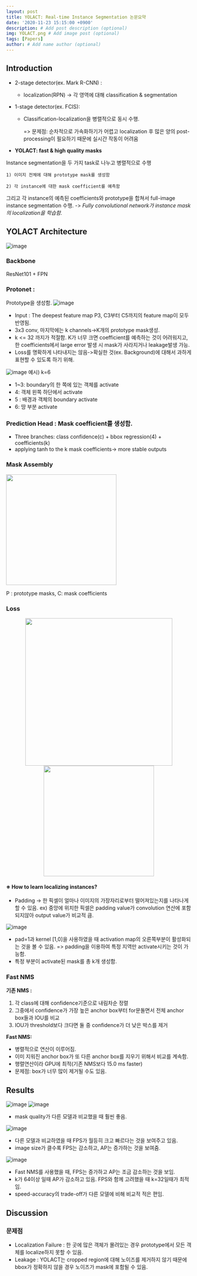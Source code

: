 ```yaml
---
layout: post
title: YOLACT: Real-time Instance Segmentation 논문요약
date: '2020-11-23 15:15:00 +0900'
description: # Add post description (optional)
img: YOLACT.png # Add image post (optional)
tags: [Papers]
author: # Add name author (optional)
---
```


## Introduction

- 2-stage detector(ex. Mark R-CNN) :

  - localization(RPN) -> 각 영역에 대해 classification & segmentation

- 1-stage detector(ex. FCIS):

  - Classification-localization을 병렬적으로 동시 수행.

     => 문제점: 순차적으로 가속화하기가 어렵고 localization 후 많은 양의 post-processing이 필요하기 때문에 실시간 작동이 어려움

- **YOLACT: fast & high quality masks**

Instance segmentation을 두 가지 task로 나누고 병렬적으로 수행

    1) 이미지 전체에 대해 prototype mask를 생성함

    2) 각 instance에 대한 mask coefficient를 예측함

그리고 각 instance의 예측된 coefficients와 prototype을 합쳐서 full-image instance segmentation 수행.
-> _Fully convolutional network가 instance mask의 localization을 학습함._


## YOLACT Architecture
![image](https://user-images.githubusercontent.com/17904547/99934283-ea120980-2da0-11eb-9a9a-ca86b424509e.png)

### Backbone
ResNet101 + FPN


### Protonet :
Prototype을 생성함.
![image](https://user-images.githubusercontent.com/17904547/99934154-8a1b6300-2da0-11eb-86d1-23225888fc60.png)

  - Input : The deepest feature map P3, C3부터 C5까지의 feature map이 모두 반영됨.
  - 3x3 conv, 마지막에는 k channels->K개의 prototype mask생성.
  - k <= 32 까지가 적절함. K가 너무 크면 coefficient를 예측하는 것이 어려워지고, 한 coefficients에서 large error 발생 시 mask가 사라지거나 leakage발생 가능.
  - Loss를 명확하게 나타내지는 않음->확실한 것(ex. Background)에 대해서 과하게 표현할 수 있도록 하기 위해.

![image](https://user-images.githubusercontent.com/17904547/99934215-b636e400-2da0-11eb-815b-448f784caa2c.png)
예시) k=6
- 1~3: boundary의 한 쪽에 있는 객체를 activate
- 4: 객체 왼쪽 하단에서 activate
- 5 : 배경과 객체의 boundary activate
- 6: 땅 부분 activate




### Prediction Head : Mask coefficient를 생성함.
- Three branches: class confidence(c) + bbox regression(4) + coefficients(k)
- applying tanh to the k mask coefficients-> more stable outputs


### Mask Assembly

<img src="https://user-images.githubusercontent.com/17904547/99934334-13329a00-2da1-11eb-8493-0d82000d8111.png" width=300>

P : prototype masks, C: mask coefficients

### Loss

<p align="center"><img src="https://user-images.githubusercontent.com/17904547/99934347-1c236b80-2da1-11eb-9a82-02c1974a8519.png" width=400>
<img src="https://user-images.githubusercontent.com/17904547/99934373-25acd380-2da1-11eb-84d1-f450ce75aed7.png" width=300></p>

#### ※ How to learn localizing instances?
- Padding -> 한 픽셀이 얼마나 이미지의 가장자리로부터 떨어져있는지를 나타나게 할 수 있음.
ex) 중앙에 위치한 픽셀은 padding value가 convolution 연산에 포함되지않아 output value가 비교적 큼.

![image](https://user-images.githubusercontent.com/17904547/99934407-36f5e000-2da1-11eb-88c9-a7ddb86d8193.png)

- pad=1과 kernel [1,0]을 사용하였을 때 activation map의 오른쪽부분이 활성화되는 것을 볼 수 있음.
  => padding을 이용하여 특정 지역만 activate시키는 것이 가능함.
- 특정 부분이 activate된 mask를 총 k개 생성함.


### Fast NMS

**기존 NMS :**

   1. 각 class에 대해 confidence기준으로 내림차순 정렬
   2. 그중에서 confidence가 가장 높은 anchor box부터 for문돌면서 전체 anchor box들과 IOU를 비교
   3. IOU가 threshold보다 크다면 둘 중 confidence가 더 낮은 박스를 제거  

**Fast NMS:**
- 병렬적으로 연산이 이루어짐.
- 이미 지워진 anchor box가 또 다른 anchor box를 지우기 위해서 비교를 계속함.
- 행렬연산이라 GPU에 최적(기존 NMS보다 15.0 ms faster)
- 문제점: box가 너무 많이 제거될 수도 있음.


## Results

![image](https://user-images.githubusercontent.com/17904547/99934583-baafcc80-2da1-11eb-824d-e94422a729e1.png)
![image](https://user-images.githubusercontent.com/17904547/99934595-c26f7100-2da1-11eb-8aae-f4952f2217ae.png)

- mask quality가 다른 모델과 비교했을 때 훨씬 좋음.

![image](https://user-images.githubusercontent.com/17904547/99934604-c9967f00-2da1-11eb-8722-0b6733b03c29.png)
- 다른 모델과 비교하였을 때 FPS가 월등히 크고 빠르다는 것을 보여주고 있음.
- image size가 클수록 FPS는 감소하고, AP는 증가하는 것을 보여줌.


![image](https://user-images.githubusercontent.com/17904547/99934632-dadf8b80-2da1-11eb-8d5f-fc0d6b611c05.png)

- Fast NMS를 사용했을 때, FPS는 증가하고 AP는 조금 감소하는 것을 보임.
- k가 64이상 일때 AP가 감소하고 있음. FPS와 함께 고려했을 때 k=32일때가 최적임.
- speed-accuracy의 trade-off가 다른 모델에 비해 비교적 적은 편임.

## Discussion


### 문제점
- Localization Failure : 한 곳에 많은 객체가 몰려있는 경우 prototype에서 모든 객체를 localize하지 못할 수 있음.
- Leakage : YOLACT는 cropped region에 대해 노이즈를 제거하지 않기 때문에 bbox가 정확하지 않을 경우 노이즈가 mask에 포함될 수 있음.


